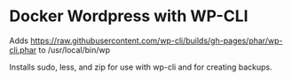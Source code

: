 # Docker Wordpress with WP-CLI

Adds https://raw.githubusercontent.com/wp-cli/builds/gh-pages/phar/wp-cli.phar to /usr/local/bin/wp

Installs sudo, less, and zip for use with wp-cli and for creating backups.